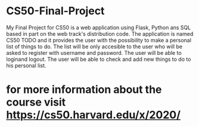 # CS50-Final-Project 

My Final Project for CS50 is a web application using Flask, Python ans SQL based in part
on the web track's distribution code.
The application is named CS50 TODO and it provides the user with the possibility to make
a personal list of things to do.
The list will be only accesible to the user who will be asked to register with  username
and password.
The user will be able to loginand logout.
The user will be able to check and add new things to do to his personal list.

# for more information about the course visit https://cs50.harvard.edu/x/2020/
